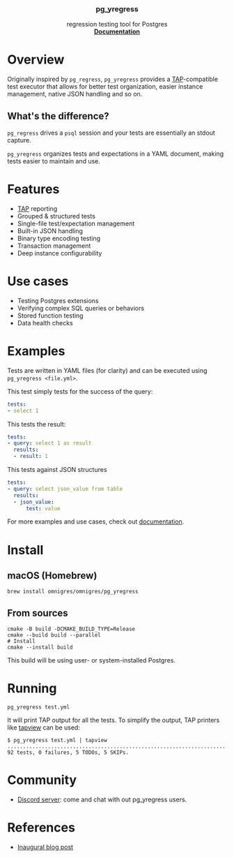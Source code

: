 <h3 align="center">pg_yregress</h3>

<p align="center">
  regression testing tool for Postgres
  <br />
  <a href="https://docs.omnigres.org/pg_yregress/usage"><strong>Documentation</strong></a>
</p>

# Overview

Originally inspired by `pg_regress`, `pg_yregress` provides
a [TAP](https://testanything.org)-compatible test executor that allows for
better test organization, easier instance management, native JSON handling and
so on.

## What's the difference?

`pg_regress` drives a `psql` session and your tests are essentially an stdout
capture.

`pg_yregress` organizes tests and expectations in a YAML document, making tests
easier to maintain and use.

# Features

* [TAP](https://testanything.org/) reporting
* Grouped & structured tests
* Single-file test/expectation management
* Built-in JSON handling
* Binary type encoding testing
* Transaction management
* Deep instance configurability

# Use cases

* Testing Postgres extensions
* Verifying complex SQL queries or behaviors
* Stored function testing
* Data health checks

# Examples

Tests are written in YAML files (for clarity) and can be executed using
`pg_yregress <file.yml>`.

This test simply tests for the success of the query:

```yaml
tests:
- select 1
```

This tests the result:

```yaml
tests:
- query: select 1 as result
  results:
  - result: 1
```

This tests against JSON structures

```yaml
tests:
- query: select json_value from table
  results:
  - json_value:
      test: value
```

For more examples and use cases, check
out [documentation](https://docs.omnigres.org/pg_yregress/usage).

# Install

## macOS (Homebrew)

```shell
brew install omnigres/omnigres/pg_yregress
```

## From sources

```shell
cmake -B build -DCMAKE_BUILD_TYPE=Release
cmake --build build --parallel
# Install
cmake --install build
```

This build will be using user- or system-installed Postgres.

# Running

```shell
pg_yregress test.yml
```

It will print TAP output for all the tests. To simplify the output, TAP printers
like [tapview](https://gitlab.com/esr/tapview/-/blob/master/tapview) can be
used:

```shell
$ pg_yregress test.yml | tapview
...........................................................................ss.sss..xx.uuu...
92 tests, 0 failures, 5 TODOs, 5 SKIPs.
```

# Community

* [Discord server](https://discord.gg/A2KxpjfQus): come and chat with out
  pg_yregress users.

# References

* [Inaugural blog post](https://yrashk.com/blog/2023/04/23/structured-postgres-regression-tests/)